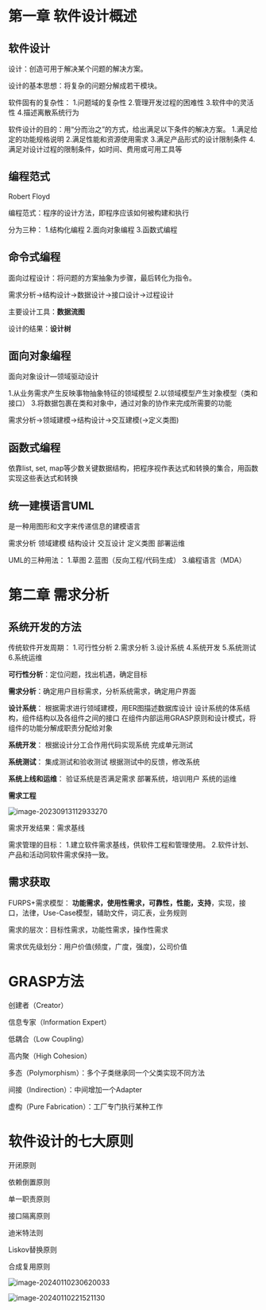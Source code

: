 # 第一章 软件设计概述

## 软件设计

设计：创造可用于解决某个问题的解决方案。

设计的基本思想：将复杂的问题分解成若干模块。

软件固有的复杂性：
1.问题域的复杂性
2.管理开发过程的困难性
3.软件中的灵活性
4.描述离散系统行为

软件设计的目的：用“分而治之”的方式，给出满足以下条件的解决方案。
1.满足给定的功能规格说明
2.满足性能和资源使用需求
3.满足产品形式的设计限制条件
4.满足对设计过程的限制条件，如时间、费用或可用工具等

## 编程范式

Robert Floyd

编程范式：程序的设计方法，即程序应该如何被构建和执行

分为三种：
1.结构化编程
2.面向对象编程
3.函数式编程

## 命令式编程

面向过程设计：将问题的方案抽象为步骤，最后转化为指令。

需求分析->结构设计->数据设计->接口设计->过程设计

主要设计工具：**数据流图**

设计的结果：**设计树**

## 面向对象编程

面向对象设计—领域驱动设计

1.从业务需求产生反映事物抽象特征的领域模型
2.以领域模型产生对象模型（类和接口）
3.将数据包裹在类和对象中，通过对象的协作来完成所需要的功能

需求分析->领域建模->结构设计->交互建模(->定义类图)

## 函数式编程

依靠list, set, map等少数关键数据结构，把程序视作表达式和转换的集合，用函数实现这些表达式和转换

## 统一建模语言UML

是一种用图形和文字来传递信息的建模语言

需求分析
领域建模
结构设计
交互设计
定义类图
部署运维

UML的三种用法：
1.草图
2.蓝图（反向工程/代码生成）
3.编程语言（MDA）

# 第二章 需求分析

## 系统开发的方法

传统软件开发周期：
1.可行性分析
2.需求分析
3.设计系统
4.系统开发
5.系统测试
6.系统运维

**可行性分析**：定位问题，找出机遇，确定目标

**需求分析**：确定用户目标需求，分析系统需求，确定用户界面

**设计系统**：
根据需求进行领域建模，用ER图描述数据库设计
设计系统的体系结构，组件结构以及各组件之间的接口
在组件内部运用GRASP原则和设计模式，将组件的功能分解成职责分配给对象

**系统开发**：
根据设计分工合作用代码实现系统
完成单元测试

**系统测试**：
集成测试和验收测试
根据测试中的反馈，修改系统

**系统上线和运维**：
验证系统是否满足需求
部署系统，培训用户
系统的运维

**需求工程**

![image-20230913112933270](C:\Users\CC507\AppData\Roaming\Typora\typora-user-images\image-20230913112933270.png)

需求开发结果：需求基线

需求管理的目标：
1.建立软件需求基线，供软件工程和管理使用。
2.软件计划、产品和活动同软件需求保持一致。

## 需求获取

FURPS+需求模型：
**功能需求，使用性需求，可靠性，性能，支持**，实现，接口，法律，Use-Case模型，辅助文件，词汇表，业务规则

需求的层次：目标性需求，功能性需求，操作性需求

需求优先级划分：用户价值(频度，广度，强度)，公司价值

# GRASP方法

创建者（Creator）

信息专家（Information Expert）

低耦合（Low Coupling）

高内聚（High Cohesion）

多态（Polymorphism）：多个子类继承同一个父类实现不同方法

间接（Indirection）：中间增加一个Adapter

虚构（Pure Fabrication）：工厂专门执行某种工作

# 软件设计的七大原则

开闭原则

依赖倒置原则

单一职责原则

接口隔离原则

迪米特法则

Liskov替换原则

合成复用原则

![image-20240110230620033](C:\Users\CC507\AppData\Roaming\Typora\typora-user-images\image-20240110230620033.png)

![image-20240110221521130](C:\Users\CC507\AppData\Roaming\Typora\typora-user-images\image-20240110221521130.png)